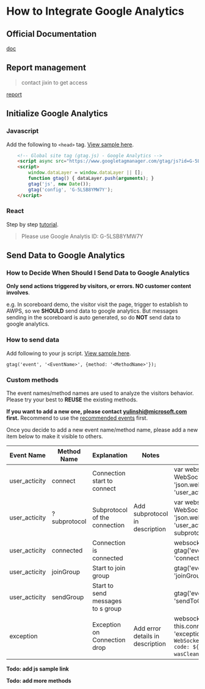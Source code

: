 # How to Integrate Google Analytics

## Official Documentation

[doc](https://developers.google.com/tag-platform/gtagjs/configure)

## Report management

> contact jixin to get access

[report](https://analytics.google.com/analytics/web/#/p277933550/reports/intelligenthome)

## Initialize Google Analytics

### Javascript
Add the following to `<head>` tag. [View sample here](https://github.com/Azure/azure-webpubsub/blob/8abb6fab77454011a80a235873be92900613147a/docs/demos/clientpubsub.html#L14).

``` html
    <!-- Global site tag (gtag.js) - Google Analytics -->
    <script async src="https://www.googletagmanager.com/gtag/js?id=G-5LSB8YMW7Y"></script>
    <script>
        window.dataLayer = window.dataLayer || [];
        function gtag() { dataLayer.push(arguments); }
        gtag('js', new Date());
        gtag('config', 'G-5LSB8YMW7Y');
    </script>

```

### React
Step by step [tutorial](https://blog.saeloun.com/2022/02/17/how-to-integrate-react-app-with-google-analytics.html).
> Please use Google Analytis ID: G-5LSB8YMW7Y

## Send Data to Google Analytics

### How to Decide When Should I Send Data to Google Analytics

**Only send actions triggered by visitors, or errors. NO customer content involves**.

e.g. In scoreboard demo, the visitor visit the page, trigger to establish to AWPS, so we **SHOULD** send data to google analytics. But messages sending in the scoreboard is auto generated, so do **NOT** send data to google analytics.

### How to send data

Add following to your js script. [View sample here](https://github.com/Azure/azure-webpubsub/blob/8abb6fab77454011a80a235873be92900613147a/docs/demos/clientpubsub.html#L241).

`gtag('event', '<EventName>', {method: '<MethodName>'});`

### Custom methods

The event names/method names are used to analyze the visitors behavior. Please try your best to **REUSE** the existing methods.

**If you want to add a new one, please contact yulinshi@microsoft.com first.** Recommend to use the [recommended events](https://developers.google.com/tag-platform/gtagjs/reference/events) first.

Once you decide to add a new event name/method name, please add a new item below to make it visible to others.

| Event Name | Method Name | Explanation | Notes | JavaScript Sample |
| --- | --- | --- | --- | --- |
| user\_acticity | connect | Connection start to connect |   | var websocket = client.connection = new WebSocket(markedEndpoint, &#39;json.webpubsub.azure.v1&#39;);gtag(&#39;event&#39;, &#39;user\_activity&#39;, {    method: &#39;connect&#39;}); |
| user\_acticity | ?subprotocol | Subprotocol of the connection | Add subprotocol in description | var websocket = client.connection = new WebSocket(markedEndpoint, &#39;json.webpubsub.azure.v1&#39;);gtag(&#39;event&#39;, &#39;user\_activity&#39;, {    method: &#39;subprotocol&#39;,    subprotocol: subprotocol}); |
| user\_acticity | connected | Connection is connected |   | websocket.onopen = e =\&gt; { …    gtag(&#39;event&#39;, &#39;user\_activity&#39;, {        method: &#39;connected&#39;    });}; |
| user\_acticity | joinGroup | Start to join group |   | gtag(&#39;event&#39;, &#39;user\_activity&#39;, {    method: &#39;joinGroup&#39;}); |
| user\_acticity | sendGroup | Start to send messages to s group |   | gtag(&#39;event&#39;, &#39;user\_activity&#39;, {    method: &#39;sendToGroup&#39;}); |
| exception |   | Exception on Connection drop | Add error details in description | websocket.onclose = e =\&gt; {    this.connected = false;    gtag(&#39;event&#39;, &#39;exception&#39;, {        description: `Client WebSocket closed. Type: ${e.type}, code: ${e.code}, reason: ${e.reason}, wasClean: ${e.wasClean}.`,        fatal: true    });}; |

**Todo: add js sample link**

**Todo: add more methods**
